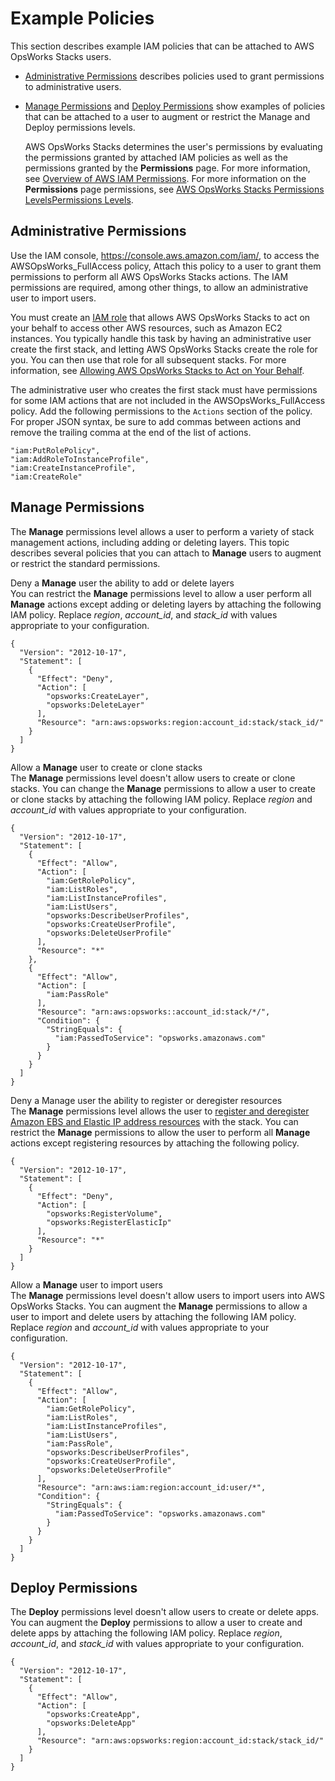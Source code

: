 # Example Policies<a name="opsworks-security-users-examples"></a>

This section describes example IAM policies that can be attached to AWS OpsWorks Stacks users\. 
+ [ Administrative Permissions](#opsworks-security-users-examples-admin) describes policies used to grant permissions to administrative users\.
+ [Manage Permissions](#opsworks-security-users-examples-manage) and [ Deploy Permissions](#opsworks-security-users-examples-deploy) show examples of policies that can be attached to a user to augment or restrict the Manage and Deploy permissions levels\.

  AWS OpsWorks Stacks determines the user's permissions by evaluating the permissions granted by attached IAM policies as well as the permissions granted by the **Permissions** page\. For more information, see [Overview of AWS IAM Permissions](http://docs.aws.amazon.com/IAM/latest/UserGuide/PermissionsOverview.html)\. For more information on the **Permissions** page permissions, see [AWS OpsWorks Stacks Permissions LevelsPermissions Levels](opsworks-security-users-standard.md)\.

## Administrative Permissions<a name="opsworks-security-users-examples-admin"></a>

Use the IAM console, [https://console\.aws\.amazon\.com/iam/](https://console.aws.amazon.com/iam/), to access the AWSOpsWorks\_FullAccess policy, Attach this policy to a user to grant them permissions to perform all AWS OpsWorks Stacks actions\. The IAM permissions are required, among other things, to allow an administrative user to import users\.

You must create an [IAM role](http://docs.aws.amazon.com/IAM/latest/UserGuide/WorkingWithRoles.html) that allows AWS OpsWorks Stacks to act on your behalf to access other AWS resources, such as Amazon EC2 instances\. You typically handle this task by having an administrative user create the first stack, and letting AWS OpsWorks Stacks create the role for you\. You can then use that role for all subsequent stacks\. For more information, see [Allowing AWS OpsWorks Stacks to Act on Your Behalf](opsworks-security-servicerole.md)\.

The administrative user who creates the first stack must have permissions for some IAM actions that are not included in the AWSOpsWorks\_FullAccess policy\. Add the following permissions to the `Actions` section of the policy\. For proper JSON syntax, be sure to add commas between actions and remove the trailing comma at the end of the list of actions\. 

```
"iam:PutRolePolicy",
"iam:AddRoleToInstanceProfile",
"iam:CreateInstanceProfile",
"iam:CreateRole"
```

## Manage Permissions<a name="opsworks-security-users-examples-manage"></a>

The **Manage** permissions level allows a user to perform a variety of stack management actions, including adding or deleting layers\. This topic describes several policies that you can attach to **Manage** users to augment or restrict the standard permissions\.

Deny a **Manage** user the ability to add or delete layers  
You can restrict the **Manage** permissions level to allow a user perform all **Manage** actions except adding or deleting layers by attaching the following IAM policy\. Replace *region*, *account\_id*, and *stack\_id* with values appropriate to your configuration\.  

```
{
  "Version": "2012-10-17",
  "Statement": [
    {
      "Effect": "Deny",
      "Action": [
        "opsworks:CreateLayer",
        "opsworks:DeleteLayer"
      ],
      "Resource": "arn:aws:opsworks:region:account_id:stack/stack_id/"
    }
  ]
}
```

Allow a **Manage** user to create or clone stacks  
The **Manage** permissions level doesn't allow users to create or clone stacks\. You can change the **Manage** permissions to allow a user to create or clone stacks by attaching the following IAM policy\. Replace *region* and *account\_id* with values appropriate to your configuration\.  

```
{
  "Version": "2012-10-17",
  "Statement": [
    {
      "Effect": "Allow",
      "Action": [
        "iam:GetRolePolicy",
        "iam:ListRoles",
        "iam:ListInstanceProfiles",
        "iam:ListUsers",
        "opsworks:DescribeUserProfiles",
        "opsworks:CreateUserProfile",
        "opsworks:DeleteUserProfile"
      ],
      "Resource": "*"
    },
    {
      "Effect": "Allow",
      "Action": [
        "iam:PassRole"
      ],
      "Resource": "arn:aws:opsworks::account_id:stack/*/",
      "Condition": {
        "StringEquals": {
          "iam:PassedToService": "opsworks.amazonaws.com"
        }
      }
    }
  ]
}
```

Deny a Manage user the ability to register or deregister resources  
The **Manage** permissions level allows the user to [register and deregister Amazon EBS and Elastic IP address resources](resources-reg.md) with the stack\. You can restrict the **Manage** permissions to allow the user to perform all **Manage** actions except registering resources by attaching the following policy\.  

```
{
  "Version": "2012-10-17",
  "Statement": [
    {
      "Effect": "Deny",
      "Action": [
        "opsworks:RegisterVolume",
        "opsworks:RegisterElasticIp"
      ],
      "Resource": "*"
    }
  ]
}
```

Allow a **Manage** user to import users  
The **Manage** permissions level doesn't allow users to import users into AWS OpsWorks Stacks\. You can augment the **Manage** permissions to allow a user to import and delete users by attaching the following IAM policy\. Replace *region* and *account\_id* with values appropriate to your configuration\.  

```
{
  "Version": "2012-10-17",
  "Statement": [
    {
      "Effect": "Allow",
      "Action": [
        "iam:GetRolePolicy",
        "iam:ListRoles",
        "iam:ListInstanceProfiles",
        "iam:ListUsers",
        "iam:PassRole",
        "opsworks:DescribeUserProfiles",
        "opsworks:CreateUserProfile",
        "opsworks:DeleteUserProfile"
      ],
      "Resource": "arn:aws:iam:region:account_id:user/*",
      "Condition": {
        "StringEquals": {
          "iam:PassedToService": "opsworks.amazonaws.com"
        }
      }
    }
  ]
}
```

## Deploy Permissions<a name="opsworks-security-users-examples-deploy"></a>

The **Deploy** permissions level doesn't allow users to create or delete apps\. You can augment the **Deploy** permissions to allow a user to create and delete apps by attaching the following IAM policy\. Replace *region*, *account\_id*, and *stack\_id* with values appropriate to your configuration\.

```
{
  "Version": "2012-10-17",
  "Statement": [
    {
      "Effect": "Allow",
      "Action": [
        "opsworks:CreateApp",
        "opsworks:DeleteApp"
      ],
      "Resource": "arn:aws:opsworks:region:account_id:stack/stack_id/"
    }
  ]
}
```